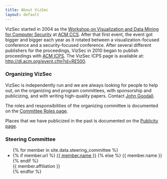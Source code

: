 ```yaml
---
title: About VizSec
layout: default
---
```


VizSec started in 2004 as the <a href="http://www.cs.fit.edu/~pkc/vizdmsec04/">Workshop on Visualization and Data Mining for Computer Security</a> at <a href="http://www.sigsac.org/ccs/CCS2004/workshops.html">ACM CCS</a>. After that first event, the event got bigger and bigger each year as it rotated between a visualization-focused conference and a security-focused conference. After several different publishers for the proceedings, VizSec in 2010 began to publish proceedings with <a href="https://dl.acm.org/icps.cfm">ACM ICPS</a>. The VizSec ICPS page is available at: <a href="http://dl.acm.org/event.cfm?id=RE500">http://dl.acm.org/event.cfm?id=RE500</a>.

### Organizing VizSec
VizSec is independently run and we are always looking for people to help out, on the organizing and program committees, with sponsorship and publicizing, and with writing high-quality papers. Contact <a href="http://jgoodall.me/">John Goodall</a>.

The roles and responsibilities of the organizing committee is documented on the <a href="/roles">Committee Roles page</a>.

Places that we have publicized in the past is documented on the <a href="/publicity">Publicity page</a>.


### Steering Committee
<div class="steering-committee">
	<ul >
	{% for member in site.data.steering_committee %}
		<li>
			<span class="committee name">
				{% if member.url %}
					<a href="{{ member.url }}">{{ member.name }}</a>
				{% else %}
					{{ member.name }}
				{% endif %}
			</span><br>
			<span class="committee affiliation">{{ member.affiliation }}</span>
		</li>
	{% endfor %}
	</ul>
</div>
